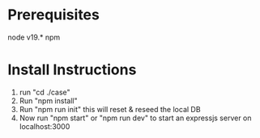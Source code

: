 # Prerequisites
node v19.*
npm

# Install Instructions
1) run "cd ./case" 
2) Run "npm install"
3) Run "npm run init" this will reset & reseed the local DB
4) Now run "npm start" or "npm run dev" to start an expressjs server on localhost:3000
